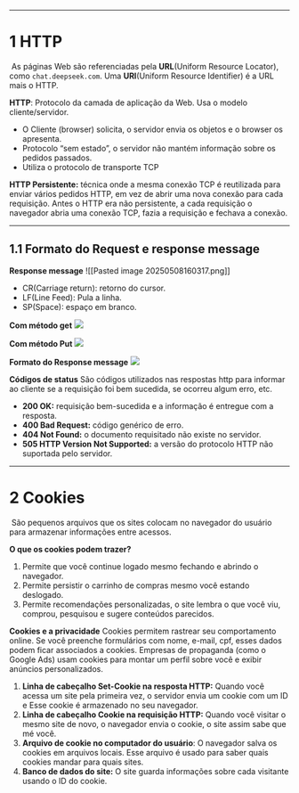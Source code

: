 
___
# 1 HTTP

 As páginas Web são referenciadas pela **URL**(Uniform Resource Locator), como `chat.deepseek.com`.  Uma **URI**(Uniform Resource Identifier) é a URL mais o HTTP.

**HTTP**: Protocolo da camada de aplicação da Web. Usa o modelo cliente/servidor.
- O Cliente (browser) solicita, o servidor envia os objetos e o browser os apresenta.
- Protocolo “sem estado”, o servidor não mantém informação sobre os pedidos passados.
- Utiliza o protocolo de transporte TCP

**HTTP Persistente:** técnica onde a mesma conexão TCP é reutilizada para enviar vários pedidos HTTP, em vez de abrir uma nova conexão para cada requisição. Antes o HTTP era não persistente, a cada requisição o navegador abria uma conexão TCP, fazia a requisição e fechava a conexão.

---
## **1.1 Formato do Request e response message**

**Response message**
![[Pasted image 20250508160317.png]]
- CR(Carriage return): retorno do cursor.
- LF(Line Feed): Pula a linha.
- SP(Space): espaço em branco.

**Com método get**
![](https://lh7-rt.googleusercontent.com/docsz/AD_4nXcyujfV7oaza6FHi6b0fL9V616AIvE9KT8DGsxOrcc9auf5umHYGcpG8YT5CpaVU7Ml3cGPQxCXnbauDhgefOwtUQMica6ZF6Qvy5Vtyjrxf3GTU1uDd-lDp1GaKeklK6J4JpJXPQ?key=HrOhHC0_-ked6RNCpQ0o3PZn)

**Com método Put**
![](https://lh7-rt.googleusercontent.com/docsz/AD_4nXewOFt0a4Pe9a_5Jo1JgCrozaMzTDvK4zXIbQdGsfDauSrPLBQN5OCLhJEeFem7rr4NjGIK0r1sZkbSTCFTwMUYLUY9xiZMyrB3LMb99NEQRvZ2U1vBg3W0GHF50JswLKLsNO38TA?key=HrOhHC0_-ked6RNCpQ0o3PZn)

**Formato do Response message**
![](https://lh7-rt.googleusercontent.com/docsz/AD_4nXfDmPpFdskH2rw36i9oGJ_mKfY4EdYbALCl6NvQtc_jrz6STrJsxdzjVKpxRH69sFsQIn09EY3XTyB6Rg3Ke9o4eNQhU_tsXHMt4zaXT_Jb8IHOHjgI496KzWLulyo8yjhOIqBOdg?key=HrOhHC0_-ked6RNCpQ0o3PZn)

**Códigos de status**
São códigos utilizados nas respostas http para informar ao cliente se a requisição foi bem sucedida, se ocorreu algum erro, etc.
- **200 OK:** requisição bem-sucedida e a informação é entregue com a resposta. 
- **400 Bad Request:** código genérico de erro. 
- **404 Not Found:** o documento requisitado não existe no servidor. 
- **505 HTTP Version Not Supported:** a versão do protocolo HTTP  não suportada pelo servidor.

___
# **2 Cookies**

 São pequenos arquivos que os sites colocam no navegador do usuário para armazenar informações entre acessos.

**O que os cookies podem trazer?**
1. Permite que você continue logado mesmo fechando e abrindo o navegador.
2. Permite persistir o carrinho de compras mesmo você estando deslogado.
3. Permite recomendações personalizadas, o site lembra o que você viu, comprou, pesquisou e sugere conteúdos parecidos.

**Cookies e a privacidade**
Cookies permitem rastrear seu comportamento online. Se você preenche formulários com nome, e-mail, cpf, esses dados podem ficar associados a cookies. Empresas de propaganda (como o Google Ads) usam cookies para montar um perfil sobre você e exibir anúncios personalizados.

1. **Linha de cabeçalho Set-Cookie na resposta HTTP:** Quando você acessa um site pela primeira vez, o servidor envia um cookie com um ID e Esse cookie é armazenado no seu navegador.
2. **Linha de cabeçalho Cookie na requisição HTTP:** Quando você visitar o mesmo site de novo, o navegador envia o cookie, o site assim sabe que mé você.
3. **Arquivo de cookie no computador do usuário**: O navegador salva os cookies em arquivos locais. Esse arquivo é usado para saber quais cookies mandar para quais sites.
4. **Banco de dados do site:** O site guarda informações sobre cada visitante usando o ID do cookie.